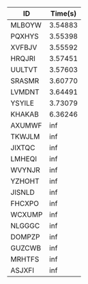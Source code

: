 |ID|Time(s)|
|-|-|
|MLBOYW|3.54883|
|PQXHYS|3.55398|
|XVFBJV|3.55592|
|HRQJRI|3.57451|
|UULTVT|3.57603|
|SRASMR|3.60770|
|LVMDNT|3.64491|
|YSYILE|3.73079|
|KHAKAB|6.36246|
|AXUMWF|inf|
|TKWJLM|inf|
|JIXTQC|inf|
|LMHEQI|inf|
|WVYNJR|inf|
|YZHOHT|inf|
|JISNLD|inf|
|FHCXPO|inf|
|WCXUMP|inf|
|NLGGGC|inf|
|DOMPZP|inf|
|GUZCWB|inf|
|MRHTFS|inf|
|ASJXFI|inf|
